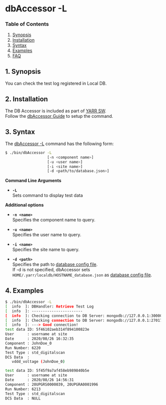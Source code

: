 # dbAccessor -L

### Table of Contents

1. [Synopsis](#1-synopsis)
2. [Installation](#2-installation)
3. [Syntax](#3-syntax)
4. [Examples](#4-examples)
5. [FAQ](#5-faq)

## 1. Synopsis

You can check the test log registered in Local DB.

## 2. Installation

The DB Accessor is included as part of [YARR SW](http://yarr.web.cern.ch/yarr/).<br>
Follow the [dbAccessor Guide](../accessor.md) to setup the command.

## 3. Syntax

The [dbAccessor -L](l.md) command has the following form:

```bash
$ ./bin/dbAccessor -L
                   [-n <component name>]
                   [-u <user name>]
                   [-i <site name>]
                   [-d <path/to/database.json>]
```

**Command Line Arguments**

- **``-L``**<br>
Sets command to display test data

**Additional options**

- **``-n <name>``**<br>
Specifies the component name to query.

- **``-u <name>``**<br>
Specifies the user name to query.

- **``-i <name>``**<br>
Specifies the site name to query.

- **``-d <path>``**<br>
Specifies the path to [database config file](../../config/database.md).<br>
If -d is not specified, dbAccessor sets `HOME/.yarr/localdb/HOSTNAME_database.json` as [database config file](../../config/database.md).

## 4. Examples

```bash
$ ./bin/dbAccessor -L
[  info  ]: DBHandler: Retrieve Test Log
[  info  ]: -----------------------
[  info  ]: Checking connection to DB Server: mongodb://127.0.0.1:30000/localdb ...
[  info  ]: Checking connection to DB Server: mongodb://127.0.0.1:27017/localdb ...
[  info  ]: ---> Good connection!
test data ID: 5f46102aeb314f894100823e
User      : username at site
Date      : 2020/08/26 16:32:35
Component : JohnDoe_0
Run Number: 6220
Test Type : std_digitalscan
DCS Data  :
   vddd_voltage (JohnDoe_0)

test data ID: 5f45f9a7af458eb989840b5e
User      : username at site
Date      : 2020/08/26 14:56:31
Component : 20UPGRS0000039, 20UPGRA0001996
Run Number: 6213
Test Type : std_digitalscan
DCS Data  : NULL
```
